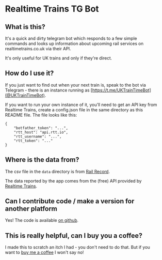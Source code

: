 # Realtime Trains TG Bot

## What is this?

It's a quick and dirty telegram bot which responds to a few simple commands
and looks up information about upcoming rail services on realtimetrains.co.uk
via their API.

It's only useful for UK trains and only if they're direct.

## How do I use it?

If you just want to find out when your next train is, speak to the bot via 
Telegram - there is an instance running as [https://t.me/UKTrainTimeBot](@UKTrainTimeBot).

If you want to run your own instance of it, you'll need to get an API key
from Realtime Trains, create a config.json file in the same directory
as this README file. The file looks like this:

```
{
    "botfather_token": "...",
    "rtt_host": "api.rtt.io",
    "rtt_username": "...",
    "rtt_token": "..."
}
```

## Where is the data from?

The csv file in the `data` directory is from [Rail Record](https://www.rail-record.co.uk/).

The data reported by the app comes from the (free) API provided by
[Realtime Trains](https://www.realtimetrains.co.uk).

## Can I contribute code / make a version for another platform

Yes! The code is available [on github](https://github.com/jkg/rtt-api-telegram-bot).

## This is really helpful, can I buy you a coffee?

I made this to scratch an itch I had - you don't need to do that. But if you
want to [buy me a coffee](https://ko-fi.com/jaykaygee) I won't say no!
